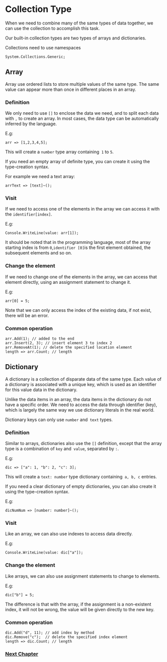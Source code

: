 # Collection Type
When we need to combine many of the same types of data together, we can use the collection to accomplish this task.

Our built-in collection types are two types of arrays and dictionaries.

Collections need to use namespaces
        
    System.Collections.Generic;

## Array
Array use ordered lists to store multiple values ​​of the same type. The same value can appear more than once in different places in an array.
    
### Definition
We only need to use `[]` to enclose the data we need, and to split each data with `,` to create an array. In most cases, the data type can be automatically inferred by the language.

E.g:

    arr => [1,2,3,4,5];

This will create a `number` type array containing` 1` to `5`.

If you need an empty array of definite type, you can create it using the type-creation syntax.

For example we need a text array:

    arrText => [text]~();

### Visit
If we need to access one of the elements in the array we can access it with the `identifier[index]`.

E.g:

    Console.WriteLine(value: arr[1]);

It should be noted that in the programming language, most of the array starting index is from `0`,` identifier [0] `is the first element obtained, the subsequent elements and so on.
### Change the element
If we need to change one of the elements in the array, we can access that element directly, using an assignment statement to change it.

E.g:

    arr[0] = 5;
    
Note that we can only access the index of the existing data, if not exist, there will be an error.
### Common operation
    
    arr.Add(1); // added to the end
    arr.Insert(2, 3); // insert element 3 to index 2
    arr.RemoveAt(1); // delete the specified location element
    length => arr.Count; // length

## Dictionary
A dictionary is a collection of disparate data of the same type. Each value of a dictionary is associated with a unique key, which is used as an identifier for this value data in the dictionary.

Unlike the data items in an array, the data items in the dictionary do not have a specific order. We need to access the data through identifier (key), which is largely the same way we use dictionary literals in the real world.

Dictionary keys can only use `number` and` text` types.
### Definition
Similar to arrays, dictionaries also use the `[]` definition, except that the array type is a combination of `key` and` value`, separated by `:`.

E.g:

    dic => ["a": 1, "b": 2, "c": 3];

This will create a `text: number` type dictionary containing` a, b, c` entries.

If you need a clear dictionary of empty dictionaries, you can also create it using the type-creation syntax.

E.g:

    dicNumNum => [number: number]~();

### Visit
Like an array, we can also use indexes to access data directly.

E.g:

    Console.WriteLine(value: dic["a"]);

### Change the element
Like arrays, we can also use assignment statements to change to elements.

E.g:

    dic["b"] = 5;
    
The difference is that with the array, if the assignment is a non-existent index, it will not be wrong, the value will be given directly to the new key.
### Common operation

    dic.Add("d", 11); // add index by method
    dic.Remove("c");  // delete the specified index element
    length => dic.Count; // length

### [Next Chapter](judgment.md)